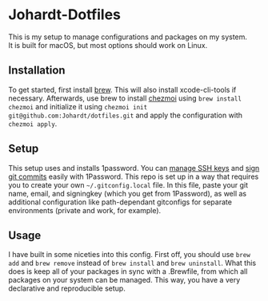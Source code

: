 # Johardt-Dotfiles

This is my setup to manage configurations and packages on my system.  
It is built for macOS, but most options should work on Linux.

## Installation
To get started, first install [brew](https://brew.sh/).
This will also install xcode-cli-tools if necessary.
Afterwards, use brew to install [chezmoi](https://www.chezmoi.io/) using `brew install chezmoi`
and initialize it using `chezmoi init git@github.com:Johardt/dotfiles.git` and apply the configuration with `chezmoi apply`.  

## Setup
This setup uses and installs 1password.
You can [manage SSH keys](https://developer.1password.com/docs/ssh/manage-keys) and [sign git commits](https://developer.1password.com/docs/ssh/git-commit-signing) easily with 1Password.
This repo is set up in a way that requires you to create your own `~/.gitconfig.local` file.
In this file, paste your git name, email, and signingkey (which you get from 1Password), as well as additional configuration like path-dependant gitconfigs for separate environments (private and work, for example).

## Usage
I have built in some niceties into this config.
First off, you should use `brew add` and `brew remove` instead of `brew install` and `brew uninstall`. 
What this does is keep all of your packages in sync with a .Brewfile, from which all packages on your system can be managed. 
This way, you have a very declarative and reproducible setup.
